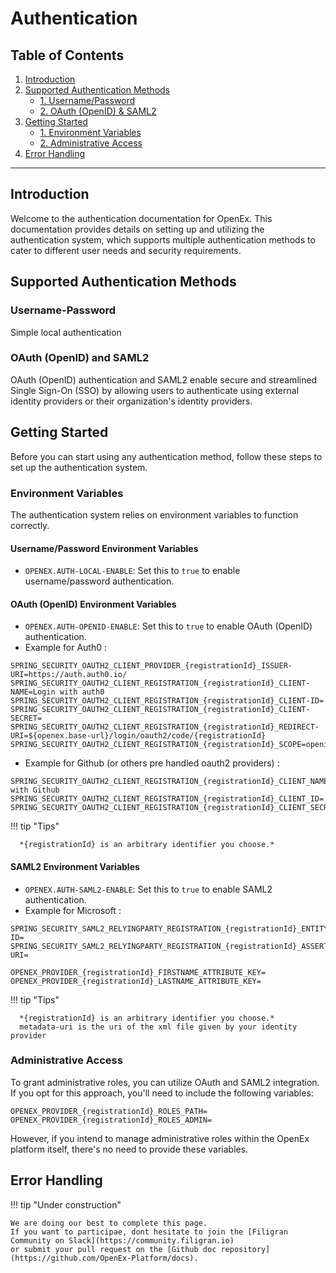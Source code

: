 # Authentication

## Table of Contents

1. [Introduction](#introduction)
2. [Supported Authentication Methods](#supported-authentication-methods)
   - [1. Username/Password](#username-password)
   - [2. OAuth (OpenID) & SAML2](#oauth-openid-and-saml2)
3. [Getting Started](#getting-started)
   - [1. Environment Variables](#environment-variables)
   - [2. Administrative Access](#administrative-access)
4. [Error Handling](#error-handling)

---

## Introduction

Welcome to the authentication documentation for OpenEx. This documentation provides details on setting up and utilizing the authentication system, which supports multiple authentication methods to cater to different user needs and security requirements.

## Supported Authentication Methods

### Username-Password

Simple local authentication

### OAuth (OpenID) and SAML2

OAuth (OpenID) authentication and SAML2 enable secure and streamlined Single Sign-On (SSO) by allowing users to authenticate using external identity providers or their organization's identity providers.

## Getting Started

Before you can start using any authentication method, follow these steps to set up the authentication system.

### Environment Variables

The authentication system relies on environment variables to function correctly.

#### Username/Password Environment Variables

- `OPENEX.AUTH-LOCAL-ENABLE`: Set this to `true` to enable username/password authentication.

#### OAuth (OpenID) Environment Variables

- `OPENEX.AUTH-OPENID-ENABLE`: Set this to `true` to enable OAuth (OpenID) authentication.
- Example for Auth0 :

```properties
SPRING_SECURITY_OAUTH2_CLIENT_PROVIDER_{registrationId}_ISSUER-URI=https://auth.auth0.io/
SPRING_SECURITY_OAUTH2_CLIENT_REGISTRATION_{registrationId}_CLIENT-NAME=Login with auth0
SPRING_SECURITY_OAUTH2_CLIENT_REGISTRATION_{registrationId}_CLIENT-ID=
SPRING_SECURITY_OAUTH2_CLIENT_REGISTRATION_{registrationId}_CLIENT-SECRET=
SPRING_SECURITY_OAUTH2_CLIENT_REGISTRATION_{registrationId}_REDIRECT-URI=${openex.base-url}/login/oauth2/code/{registrationId}
SPRING_SECURITY_OAUTH2_CLIENT_REGISTRATION_{registrationId}_SCOPE=openid,profile,email
```

- Example for Github (or others pre handled oauth2 providers) :

```properties
SPRING_SECURITY_OAUTH2_CLIENT_REGISTRATION_{registrationId}_CLIENT_NAME=Login with Github
SPRING_SECURITY_OAUTH2_CLIENT_REGISTRATION_{registrationId}_CLIENT_ID=
SPRING_SECURITY_OAUTH2_CLIENT_REGISTRATION_{registrationId}_CLIENT_SECRET=
```

!!! tip "Tips"

      *{registrationId} is an arbitrary identifier you choose.*

#### SAML2 Environment Variables

- `OPENEX.AUTH-SAML2-ENABLE`: Set this to `true` to enable SAML2 authentication.
- Example for Microsoft :

```properties
SPRING_SECURITY_SAML2_RELYINGPARTY_REGISTRATION_{registrationId}_ENTITY-ID=
SPRING_SECURITY_SAML2_RELYINGPARTY_REGISTRATION_{registrationId}_ASSERTINGPARTY_METADATA-URI=

OPENEX_PROVIDER_{registrationId}_FIRSTNAME_ATTRIBUTE_KEY=
OPENEX_PROVIDER_{registrationId}_LASTNAME_ATTRIBUTE_KEY=
```

!!! tip "Tips"
     
      *{registrationId} is an arbitrary identifier you choose.*
      metadata-uri is the uri of the xml file given by your identity provider

### Administrative Access

To grant administrative roles, you can utilize OAuth and SAML2 integration. If you opt for this approach, you'll need to include the following variables:

```properties
OPENEX_PROVIDER_{registrationId}_ROLES_PATH=
OPENEX_PROVIDER_{registrationId}_ROLES_ADMIN=
```

However, if you intend to manage administrative roles within the OpenEx platform itself, there's no need to provide these variables.


## Error Handling

!!! tip "Under construction"

    We are doing our best to complete this page. 
    If you want to participae, dont hesitate to join the [Filigran Community on Slack](https://community.filigran.io) 
    or submit your pull request on the [Github doc repository](https://github.com/OpenEx-Platform/docs).
